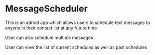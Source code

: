 # MessageScheduler

This is an adroid app which allows users to schedule text messages to anyone in their contact list at any future time

User can also schedule multiple messages

User can view the list of current schedules as well as past schedules
